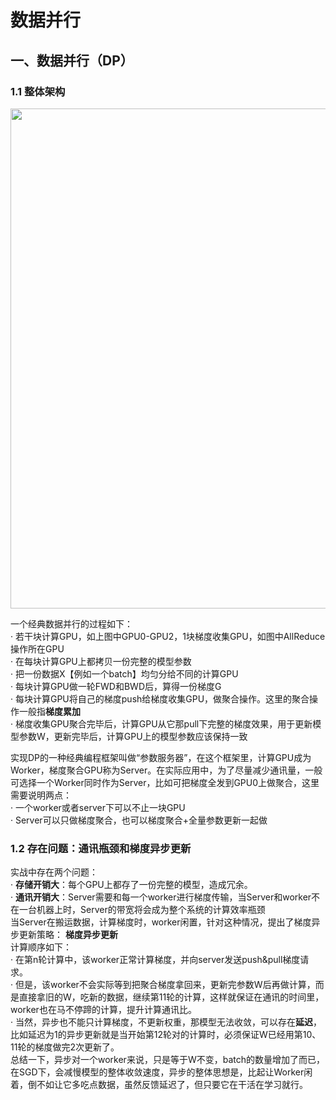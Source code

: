 # 数据并行
## 一、数据并行（DP）
### 1.1 整体架构
<div align=center>
  <img src="https://github.com/user-attachments/assets/d8e586fc-baa0-4438-a224-8e750a32696b" width="800" />
</div>

一个经典数据并行的过程如下：  
· 若干块计算GPU，如上图中GPU0-GPU2，1块梯度收集GPU，如图中AllReduce操作所在GPU  
· 在每块计算GPU上都拷贝一份完整的模型参数  
· 把一份数据X【例如一个batch】均匀分给不同的计算GPU  
· 每块计算GPU做一轮FWD和BWD后，算得一份梯度G  
· 每块计算GPU将自己的梯度push给梯度收集GPU，做聚合操作。这里的聚合操作一般指**梯度累加**  
· 梯度收集GPU聚合完毕后，计算GPU从它那pull下完整的梯度效果，用于更新模型参数W，更新完毕后，计算GPU上的模型参数应该保持一致  

  实现DP的一种经典编程框架叫做“参数服务器”，在这个框架里，计算GPU成为Worker，梯度聚合GPU称为Server。在实际应用中，为了尽量减少通讯量，一般可选择一个Worker同时作为Server，比如可把梯度全发到GPU0上做聚合，这里需要说明两点：  
  · 一个worker或者server下可以不止一块GPU  
  · Server可以只做梯度聚合，也可以梯度聚合+全量参数更新一起做  
### 1.2 存在问题：通讯瓶颈和梯度异步更新
实战中存在两个问题：  
· **存储开销大**：每个GPU上都存了一份完整的模型，造成冗余。  
· **通讯开销大**：Server需要和每一个worker进行梯度传输，当Server和worker不在一台机器上时，Server的带宽将会成为整个系统的计算效率瓶颈  
当Server在搬运数据，计算梯度时，worker闲置，针对这种情况，提出了梯度异步更新策略：
**梯度异步更新**  
计算顺序如下：  
· 在第n轮计算中，该worker正常计算梯度，并向server发送push&pull梯度请求。  
· 但是，该worker不会实际等到把聚合梯度拿回来，更新完参数W后再做计算，而是直接拿旧的W，吃新的数据，继续第11轮的计算，这样就保证在通讯的时间里，worker也在马不停蹄的计算，提升计算通讯比。  
· 当然，异步也不能只计算梯度，不更新权重，那模型无法收敛，可以存在**延迟**，比如延迟为1的异步更新就是当开始第12轮对的计算时，必须保证W已经用第10、11轮的梯度做完2次更新了。  
总结一下，异步对一个worker来说，只是等于W不变，batch的数量增加了而已，在SGD下，会减慢模型的整体收敛速度，异步的整体思想是，比起让Worker闲着，倒不如让它多吃点数据，虽然反馈延迟了，但只要它在干活在学习就行。
